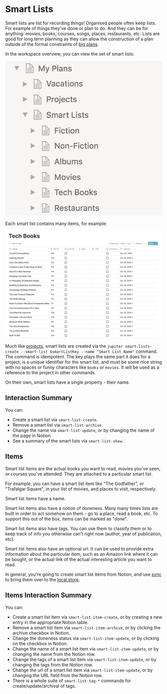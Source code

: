 # Smart Lists

Smart lists are list for recording things! Organised people often keep lists. For example of
things they've done or plan to do. And they can be for anything: movies, books, courses,
songs, places, restaurants, etc. Lists are good for long term planning as they can allow
the construction of a plan outside of the formal constraints of [big plans](big-plans.md).

In the workspace overview, you can view the set of smart lists:

![Smart lists](../assets/concepts-smart-lists-overview.png)

Each smart list contains many items, for example:

![Smart list items](../assets/concepts-smart-list-items.png)

Much like [projects](projects.md), smart lists are created via the
`jupiter smart-lists-create --smart-list $smartListKey --name "Smart List Name"` command. The command is
idempotent. The key plays the same part it does for a project, is a unique identifier for the
smart list, and must be some nice string with no spaces or funny characters like `books` or `movies`.
It will be used as a reference to the project in other commands.

On their own, smart lists have a single property - their name.

## Interaction Summary

You can:

* Create a smart list via `smart-list-create`.
* Remove a smart list via `smart-list-archive`.
* Change the name via `smart-list-update`, or by changing the name of the page in Notion.
* See a summary of the smart lists via `smart-list-show`.

## Items

Smart list items are the actual books you want to read, movies you've seen, or courses you've attended.
They are attached to a particular smart list.

For example, you can have a smart list item like "The Godfather", or "Trafalgar Square", in your list of
movies, and places to visit, respectively.

Smart list items have a name.

Smart list items also have a notion of doneness. Many many times lists are built in order to act somehow on
them - go to a place, read a book, etc. To support this out of the box, items can be marked as "done".

Smart list items also have tags. You can use them to classify them or to keep track of info you otherwise can't
right now (author, year of publication, etc).

Smart list items also have an optional url. It can be used to provide extra information about the particular item,
such as an Amazon link where it can be bought, or the actual link of the actual interesting article you want to
read.

In general, you're going to create smart list items from Notion, and use [sync](notion-local-sync.md) to bring them
over to the [local store](local-storage.md).

## Items Interaction Summary

You can:

* Create a smart list item via `smart-list-item-create`, or by creating a new entry in the appropriate Notion table.
* Remove a smart list item via `smart-list-item-archive`, or by clicking the archive checkbox in Notion.
* Change the doneness status via `smart-list-item-update`, or by clicking on
  the checkbox in Notion.
* Change the name of a smart list item via `smart-list-item-update`, or by changing the name from the Notion row.
* Change the tags of a smart list item via `smart-list-item-update`, or by changing the tags from the Notion row.
* Change the url of a smart list item via `smart-list-item-update`, or by changing the URL field from the Notion row.
* There is a whole suite of `smart-list-tag-*` commands for create/update/archival of tags.

